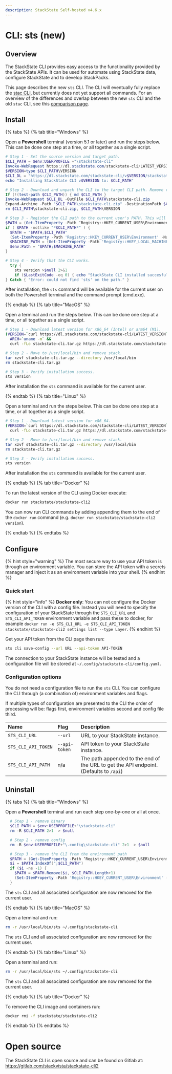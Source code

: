 ```yaml
---
description: StackState Self-hosted v4.6.x
---
```


# CLI: sts (new)

## Overview

The StackState CLI provides easy access to the functionality provided by the StackState APIs. It can be used for automate using StackState data, configure StackState and to develop StackPacks. 

This page describes the new `sts` CLI. The CLI will eventually fully replace the [stac CLI](cli-stac.md), but currently does not yet support all commands. For an overview of the differences and overlap between the new `sts` CLI and the old `stac` CLI, see this [comparison page](setup/cli/cli-comparison.md).

## Install

{% tabs %}
{% tab title="Windows" %}

Open a **Powershell** terminal (version 5.1 or later) and run the steps below. This can be done one step at a time, or all together as a single script.

```powershell
# Step 1 - Set the source version and target path.
$CLI_PATH = $env:USERPROFILE +"\stackstate-cli"
Invoke-WebRequest https://dl.stackstate.com/stackstate-cli/LATEST_VERSION -OutFile $CLI_PATH\VERSION
$VERSION=type $CLI_PATH\VERSION
$CLI_DL = "https://dl.stackstate.com/stackstate-cli/v$VERSION/stackstate-cli-full-$VERSION.windows-x86_64.zip"
echo "Installing StackState CLI v$VERSION to: $CLI_PATH"

# Step 2 - Download and unpack the CLI to the target CLI path. Remove remaining artifacts.
If (!(test-path $CLI_PATH)) { md $CLI_PATH }
Invoke-WebRequest $CLI_DL -OutFile $CLI_PATH\stackstate-cli.zip
Expand-Archive -Path "$CLI_PATH\stackstate-cli.zip" -DestinationPath $CLI_PATH -Force
rm $CLI_PATH\stackstate-cli.zip, $CLI_PATH\VERSION

# Step 3 - Register the CLI path to the current user's PATH. This will make the `sts` command available everywhere.
$PATH = (Get-ItemProperty -Path ‘Registry::HKEY_CURRENT_USER\Environment’ -Name PATH).Path
if ( $PATH -notlike "*$CLI_PATH*" ) { 
  $PATH = "$PATH;$CLI_PATH"
  (Set-ItemProperty -Path 'Registry::HKEY_CURRENT_USER\Environment' -Name PATH –Value $PATH) 
  $MACHINE_PATH = (Get-ItemProperty -Path 'Registry::HKEY_LOCAL_MACHINE\System\CurrentControlSet\Control\Session Manager\Environment' -Name PATH).path
  $env:Path = "$PATH;$MACHINE_PATH"
}

# Step 4 - Verify that the CLI works.
  try {  
    sts version >$null 2>&1
    if ($LastExitCode -eq 0) { echo "StackState CLI installed succesfully! Type 'sts' to get started." } else { "Error: StackState CLI error code $LastExitCode." }
} Catch { "Error: could not find 'sts' on the path." }
```

After installation, the `sts` command will be available for the current user on both the Powershell terminal and the command prompt (cmd.exe).

{% endtab %}
{% tab title="MacOS" %}

Open a terminal and run the steps below. This can be done one step at a time, or all together as a single script.

```bash
# Step 1 - Download latest version for x86_64 (Intel) or arm64 (M1).
(VERSION=`curl https://dl.stackstate.com/stackstate-cli/LATEST_VERSION` && 
  ARCH=`uname -m` &&
  curl -fLo stackstate-cli.tar.gz https://dl.stackstate.com/stackstate-cli/v$VERSION/stackstate-cli-full-$VERSION.darwin-$ARCH.tar.gz)

# Step 2 - Move to /usr/local/bin and remove stack.
tar xzvf stackstate-cli.tar.gz --directory /usr/local/bin
rm stackstate-cli.tar.gz

# Step 3 - Verify installation success.
sts version
```

After installation the `sts` command is available for the current user.

{% endtab %}
{% tab title="Linux" %}

Open a terminal and run the steps below. This can be done one step at a time, or all together as a single script.

```bash
# Step 1 - Download latest version for x86_64.
(VERSION=`curl https://dl.stackstate.com/stackstate-cli/LATEST_VERSION` && 
  curl -fLo stackstate-cli.tar.gz https://dl.stackstate.com/stackstate-cli/v$VERSION/stackstate-cli-full-$VERSION.linux-x86_64.tar.gz)

# Step 2 - Move to /usr/local/bin and remove stack.
tar xzvf stackstate-cli.tar.gz --directory /usr/local/bin
rm stackstate-cli.tar.gz

# Step 3 - Verify installation success.
sts version
```

After installation the `sts` command is available for the current user.

{% endtab %}
{% tab title="Docker" %}

To run the latest version of the CLI using Docker execute:

```bash
docker run stackstate/stackstate-cli2
```

You can now run CLI commands by adding appending them to the end of the `docker run` command (e.g. `docker run stackstate/stackstate-cli2 version`). 

{% endtab %}
{% endtabs %}

## Configure

{% hint style="warning" %}
The most secure way to use your API token is through an environment variable. You can store the API token with a secrets manager and inject it as an environment variable into your shell.
{% endhint %}

### Quick start

{% hint style="info" %}
**Docker only**:
You can not configure the Docker version of the CLI with a config file. Instead you will need to specify the configuration of your StackState through the `STS_CLI_URL` and `STS_CLI_API_TOKEN` environment variable and pass these to docker, for example `docker run -e STS_CLI_URL -e STS_CLI_API_TOKEN stackstate/stackstate-cli2 settings list --type Layer`. 
{% endhint %}

Get your API token from the CLI page then run:

```bash
sts cli save-config --url URL --api-token API-TOKEN 
```

The connection to your StackState instance will be tested and a configuration file will be stored at `~/.config/stackstate-cli/config.yaml`. 

### Configuration options

You do not need a configuration file to run the `sts` CLI. You can configure the CLI through (a combination of) environment variables and flags.

If multiple types of configuration are presented to the CLI the order of processing will be: flags first, environment variables second and config file third.

| Name | Flag |  Description |
| :--- |:--- | :--- |
| `STS_CLI_URL` | `--url` | URL to your StackState instance. |
| `STS_CLI_API_TOKEN` | `--api-token` | API token to your StackState instance. |
| `STS_CLI_API_PATH` | n/a | The path appended to the end of the URL to get the API endpoint. (Defaults to `/api`)|

## Uninstall

{% tabs %}
{% tab title="Windows" %}

Open a **Powershell** terminal and run each step one-by-one or all at once.

```powershell
  # Step 1 - remove binary
  $CLI_PATH = $env:USERPROFILE+"\stackstate-cli"
  rm -R $CLI_PATH 2>1  > $null

  # Step 2 - remove config
  rm -R $env:USERPROFILE+"\.config\stackstate-cli" 2>1  > $null

  # Step 3 - remove the CLI from the environment path
  $PATH = (Get-ItemProperty -Path ‘Registry::HKEY_CURRENT_USER\Environment’ -Name PATH).Path
  $i = $PATH.IndexOf(";$CLI_PATH")
  if ($i -ne -1) {
    $PATH = $PATH.Remove($i, $CLI_PATH.Length+1)
    (Set-ItemProperty -Path 'Registry::HKEY_CURRENT_USER\Environment' -Name PATH –Value $PATH) 
  }
```

The `sts` CLI and all associated configuration are now removed for the current user.

{% endtab %}
{% tab title="MacOS" %}

Open a terminal and run:

```bash
rm -r /usr/local/bin/sts ~/.config/stackstate-cli
```

The `sts` CLI and all associated configuration are now removed for the current user.

{% endtab %}
{% tab title="Linux" %}

Open a terminal and run:

```bash
rm -r /usr/local/bin/sts ~/.config/stackstate-cli
```

The `sts` CLI and all associated configuration are now removed for the current user.

{% endtab %}
{% tab title="Docker" %}

To remove the CLI image and containers run:

```bash
docker rmi -f stackstate/stackstate-cli2
```

{% endtab %}
{% endtabs %}

# Open source

The StackState CLI is open source and can be found on Gitlab at: https://gitlab.com/stackvista/stackstate-cli2